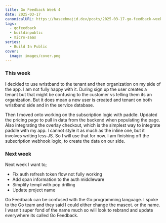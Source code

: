 ```yaml
---
title: Go Feedback Week 4
date: 2025-03-17
canonicalURL: https://haseebmajid.dev/posts/2025-03-17-go-feedback-week-4
tags:
  - gofeedback
  - buildinpublic
  - micro-saas
series:
  - Build In Public
cover:
  image: images/cover.png
---
```


### This week

I decided to use wristband to the tenant and then organization on my side of the app. I am not fully happy with it.
During sign up the user creates a tenant but that might be confusing to the customer vs telling them its an organization.
But it does mean a new user is created and tenant on both wristband side and in the service database.

Then I moved onto working on the subscription logic with paddle. Updated the pricing page to pull in data from the
backend when populating the page. Also integrating the overlay checkout, which is the simplest way to integrate
paddle with my app. I cannot style it as much as the inline one, but it involves writing less JS. So I will use that
for now. I am finishing off the subscription webhook logic, to create the data on our side.

### Next week

Next week I want to;

- Fix auth refresh token flow not fully working
- Add span information to the auth middleware
- Simplify templ with pop drilling
- Update project name

Go Feedback can be confused with the Go programming language. I spoke to the Go team and they said I could either change the mascot.
or the name. I wasn't super fond of the name much so will look to rebrand and update everywhere its called Go Feedback.
